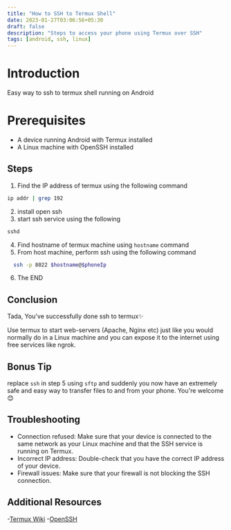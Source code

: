 ```yaml
---
title: "How to SSH to Termux Shell"
date: 2023-01-27T03:06:56+05:30
draft: false
description: "Steps to access your phone using Termux over SSH"
tags: [android, ssh, linux]
---
```


# Introduction

Easy way to ssh to termux shell running on Android

# Prerequisites

- A device running Android with Termux installed
- A Linux machine with OpenSSH installed

## Steps

1. Find the IP address of termux using the following command

```bash
ip addr | grep 192
```

2. install open ssh
3. start ssh service using the following

```bash
sshd
```

4. Find hostname of termux machine using `hostname` command
5. From host machine, perform ssh using the following command

```bash
  ssh -p 8022 $hostname@$phoneIp
```

6. The END

## Conclusion

Tada, You've successfully done ssh to termux✨

Use termux to start web-servers (Apache, Nginx etc) just like you would normally do in a Linux machine and you can expose it to the internet using free services like ngrok.

## Bonus Tip

replace `ssh` in step 5 using `sftp` and suddenly you now have an extremely safe and easy way to transfer files to and from your phone. You're welcome😊

## Troubleshooting

- Connection refused: Make sure that your device is connected to the same network as your Linux machine and that the SSH service is running on Termux.
- Incorrect IP address: Double-check that you have the correct IP address of your device.
- Firewall issues: Make sure that your firewall is not blocking the SSH connection.

## Additional Resources

-[Termux Wiki](https://wiki.termux.com/wiki/Main_Page) -[OpenSSH](https://www.openssh.com/)
